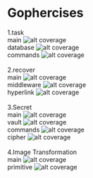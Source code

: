 # Gophercises
1.task<br>
main ![alt coverage](https://github.com/shubh18/Gophercises/blob/master/task/coverage.svg)<br>
database ![alt coverage](https://github.com/shubh18/Gophercises/blob/master/task/db/coverage.svg)<br>
commands ![alt coverage](https://github.com/shubh18/Gophercises/blob/master/task/commands/coverage.svg)<br><br>
2.recover <br>
main ![alt coverage](https://github.com/shubh18/Gophercises/blob/master/recover/coverage.svg)<br>
middleware ![alt coverage](https://github.com/shubh18/Gophercises/blob/master/recover/Middleware/coverage.svg)<br>
hyperlink ![alt coverage](https://github.com/shubh18/Gophercises/blob/master/recover/Hyperlink/coverage.svg)<br><br>
3.Secret<br>
main ![alt coverage](https://github.com/shubh18/Gophercises/blob/master/secret/cli/coverage.svg)<br>
vault ![alt coverage](https://github.com/shubh18/Gophercises/blob/master/secret/vault/coverage.svg)<br>
commands ![alt coverage](https://github.com/shubh18/Gophercises/blob/master/secret/cli/cmd/coverage.svg)<br>
cipher ![alt coverage](https://github.com/shubh18/Gophercises/blob/master/secret/cipher/coverage.svg)<br><br>
4.Image Transformation<br>
main ![alt coverage](https://github.com/shubh18/Gophercises/blob/master/image/coverage.svg)<br>
primitive ![alt coverage](https://github.com/shubh18/Gophercises/blob/master/image/primitive/coverage.svg)<br>


